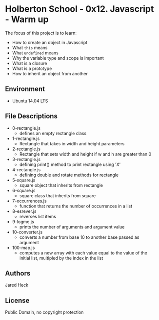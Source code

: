 #  Holberton School - 0x12. Javascript - Warm up

The focus of this project is to learn:
* How to create an object in Javascript
* What `this` means
* What `undefined` means
* Why the variable type and scope is important
* What is a closure
* What is a prototype
* How to inherit an object from another
## Environment
* Ubuntu 14.04 LTS


## File Descriptions
* 0-rectangle.js
	* defines an empty rectangle class
* 1-rectangle.js
	* Rectangle that takes in width and height parameters
* 2-rectangle.js
	* Rectangle that sets width and height if w and h are greater than 0
* 3-rectangle.js
	* defining print() method to print rectangle using 'X'
* 4-rectangle.js
	* defining double and rotate methods for rectangle
* 5-square.js
	* square object that inherits from rectangle
* 6-square.js
	* square class that inherits from square
* 7-occurrences.js
	* function that returns the number of occurrences in a list
* 8-esrever.js
	* reverses list items
* 9-logme.js
	* prints the number of arguments and argument value
* 10-converter.js
	* converts a number from base 10 to another base passed as argument
* 100-map.js
	* computes a new array with each value equal to the value of the initial list, multipled by the index in the list
## Authors
Jared Heck
 
## License
Public Domain, no copyright protection
